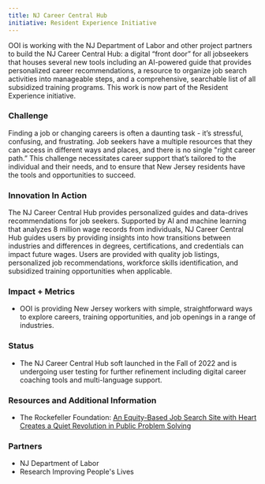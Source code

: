 ```yaml
---
title: NJ Career Central Hub
initiative: Resident Experience Initiative
---
```



OOI is working with the NJ Department of Labor and other project partners to build the NJ Career Central Hub: a digital “front door” for all jobseekers that houses several new tools including an AI-powered guide that provides personalized career recommendations, a resource to organize job search activities into manageable steps, and a comprehensive, searchable list of all subsidized training programs. This work is now part of the Resident Experience initiative.

### Challenge
 Finding a job or changing careers is often a daunting task - it’s stressful, confusing, and frustrating. Job seekers have a multiple resources that they can access in different ways and places, and there is no single "right career path.” This challenge necessitates career support that’s tailored to the individual and their needs, and to ensure that New Jersey residents have the tools and opportunities to succeed.

### Innovation In Action
 The NJ Career Central Hub provides personalized guides and data-drives recommendations for job seekers. Supported by AI and machine learning that analyzes 8 million wage records from individuals, NJ Career Central Hub guides users by providing insights into how transitions between industries and differences in degrees, certifications, and credentials can impact future wages. Users are provided with quality job listings, personalized job recommendations, workforce skills identification, and subsidized training opportunities when applicable.

### Impact + Metrics

- OOI is providing New Jersey workers with simple, straightforward ways to explore careers, training opportunities, and job openings in a range of industries.

### Status

- The NJ Career Central Hub soft launched in the Fall of 2022 and is undergoing user testing for further refinement including digital career coaching tools and multi-language support.

### Resources and Additional Information

- The Rockefeller Foundation: [An Equity-Based Job Search Site with Heart Creates a Quiet Revolution in Public Problem Solving](https://www.rockefellerfoundation.org/case-study/an-equity-based-job-search-site-with-heart-creates-a-quiet-revolution-in-public-problem-solving/)

### Partners

- NJ Department of Labor
- Research Improving People's Lives
